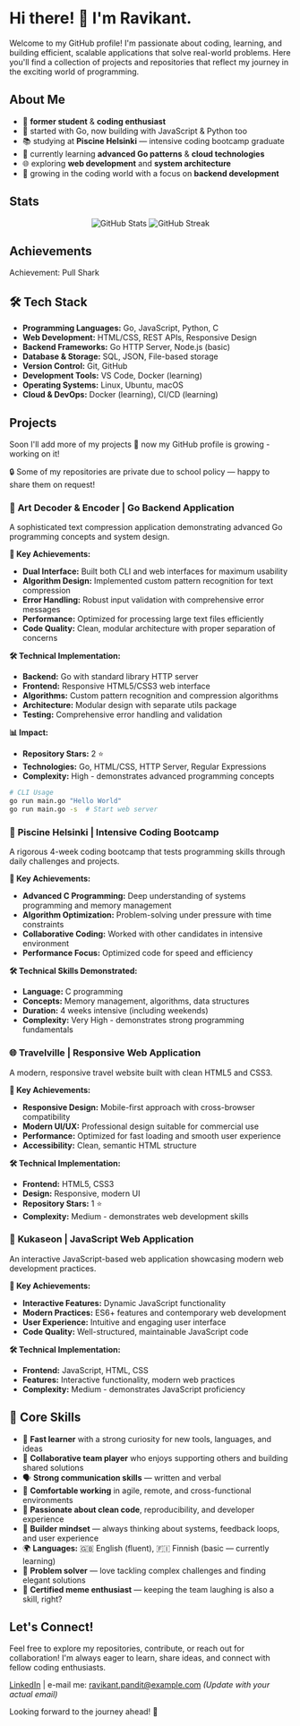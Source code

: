 # Hi there! 👋 I'm Ravikant.

Welcome to my GitHub profile! I'm passionate about coding, learning, and building efficient, scalable applications that solve real-world problems. Here you'll find a collection of projects and repositories that reflect my journey in the exciting world of programming.

## About Me

* 🏫 **former student** & **coding enthusiast**
* 🐹 started with Go, now building with JavaScript & Python too
* 📚 studying at **Piscine Helsinki** — intensive coding bootcamp graduate
* 🚀 currently learning **advanced Go patterns** & **cloud technologies**
* 🌐 exploring **web development** and **system architecture**
* 🎯 growing in the coding world with a focus on **backend development**

## Stats

<div align="center">
  <img src="https://github-readme-stats.vercel.app/api?username=codewithravikant&show_icons=true&theme=radical" alt="GitHub Stats">
  <img src="https://github-readme-streak-stats.herokuapp.com/?user=codewithravikant&theme=radical" alt="GitHub Streak">
</div>

## Achievements

Achievement: Pull Shark

## 🛠️ Tech Stack

* **Programming Languages:** Go, JavaScript, Python, C
* **Web Development:** HTML/CSS, REST APIs, Responsive Design
* **Backend Frameworks:** Go HTTP Server, Node.js (basic)
* **Database & Storage:** SQL, JSON, File-based storage
* **Version Control:** Git, GitHub
* **Development Tools:** VS Code, Docker (learning)
* **Operating Systems:** Linux, Ubuntu, macOS
* **Cloud & DevOps:** Docker (learning), CI/CD (learning)

## Projects

Soon I'll add more of my projects 💫 now my GitHub profile is growing - working on it!

🔒 Some of my repositories are private due to school policy — happy to share them on request!

### 🎨 **Art Decoder & Encoder** | Go Backend Application
A sophisticated text compression application demonstrating advanced Go programming concepts and system design.

**🚀 Key Achievements:**
- **Dual Interface:** Built both CLI and web interfaces for maximum usability
- **Algorithm Design:** Implemented custom pattern recognition for text compression
- **Error Handling:** Robust input validation with comprehensive error messages
- **Performance:** Optimized for processing large text files efficiently
- **Code Quality:** Clean, modular architecture with proper separation of concerns

**🛠️ Technical Implementation:**
- **Backend:** Go with standard library HTTP server
- **Frontend:** Responsive HTML5/CSS3 web interface
- **Algorithms:** Custom pattern recognition and compression algorithms
- **Architecture:** Modular design with separate utils package
- **Testing:** Comprehensive error handling and validation

**📊 Impact:**
- **Repository Stars:** 2 ⭐
- **Technologies:** Go, HTML/CSS, HTTP Server, Regular Expressions
- **Complexity:** High - demonstrates advanced programming concepts

```bash
# CLI Usage
go run main.go "Hello World"
go run main.go -s  # Start web server
```

### 🏫 **Piscine Helsinki** | Intensive Coding Bootcamp
A rigorous 4-week coding bootcamp that tests programming skills through daily challenges and projects.

**🚀 Key Achievements:**
- **Advanced C Programming:** Deep understanding of systems programming and memory management
- **Algorithm Optimization:** Problem-solving under pressure with time constraints
- **Collaborative Coding:** Worked with other candidates in intensive environment
- **Performance Focus:** Optimized code for speed and efficiency

**🛠️ Technical Skills Demonstrated:**
- **Language:** C programming
- **Concepts:** Memory management, algorithms, data structures
- **Duration:** 4 weeks intensive (including weekends)
- **Complexity:** Very High - demonstrates strong programming fundamentals

### 🌐 **Travelville** | Responsive Web Application
A modern, responsive travel website built with clean HTML5 and CSS3.

**🚀 Key Achievements:**
- **Responsive Design:** Mobile-first approach with cross-browser compatibility
- **Modern UI/UX:** Professional design suitable for commercial use
- **Performance:** Optimized for fast loading and smooth user experience
- **Accessibility:** Clean, semantic HTML structure

**🛠️ Technical Implementation:**
- **Frontend:** HTML5, CSS3
- **Design:** Responsive, modern UI
- **Repository Stars:** 1 ⭐
- **Complexity:** Medium - demonstrates web development skills

### 🎯 **Kukaseon** | JavaScript Web Application
An interactive JavaScript-based web application showcasing modern web development practices.

**🚀 Key Achievements:**
- **Interactive Features:** Dynamic JavaScript functionality
- **Modern Practices:** ES6+ features and contemporary web development
- **User Experience:** Intuitive and engaging user interface
- **Code Quality:** Well-structured, maintainable JavaScript code

**🛠️ Technical Implementation:**
- **Frontend:** JavaScript, HTML, CSS
- **Features:** Interactive functionality, modern web practices
- **Complexity:** Medium - demonstrates JavaScript proficiency




## 🌟 Core Skills

* 🚀 **Fast learner** with a strong curiosity for new tools, languages, and ideas
* 🤝 **Collaborative team player** who enjoys supporting others and building shared solutions
* 🗣️ **Strong communication skills** — written and verbal
* 🧩 **Comfortable working** in agile, remote, and cross-functional environments
* 🧼 **Passionate about clean code**, reproducibility, and developer experience
* 🧠 **Builder mindset** — always thinking about systems, feedback loops, and user experience
* 🌍 **Languages:** 🇬🇧 English (fluent), 🇫🇮 Finnish (basic — currently learning)
* 🎯 **Problem solver** — love tackling complex challenges and finding elegant solutions
* 🐸 **Certified meme enthusiast** — keeping the team laughing is also a skill, right?

## Let's Connect!

Feel free to explore my repositories, contribute, or reach out for collaboration! I'm always eager to learn, share ideas, and connect with fellow coding enthusiasts.

[LinkedIn](https://www.linkedin.com/in/ravikant-pandit-a8621b58/) | e-mail me: ravikant.pandit@example.com *(Update with your actual email)*

Looking forward to the journey ahead! 🚀




